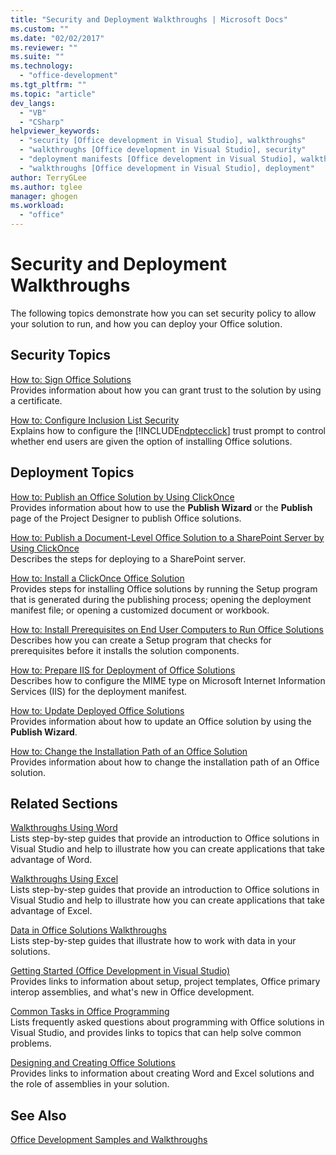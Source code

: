 ```yaml
---
title: "Security and Deployment Walkthroughs | Microsoft Docs"
ms.custom: ""
ms.date: "02/02/2017"
ms.reviewer: ""
ms.suite: ""
ms.technology: 
  - "office-development"
ms.tgt_pltfrm: ""
ms.topic: "article"
dev_langs: 
  - "VB"
  - "CSharp"
helpviewer_keywords: 
  - "security [Office development in Visual Studio], walkthroughs"
  - "walkthroughs [Office development in Visual Studio], security"
  - "deployment manifests [Office development in Visual Studio], walkthroughs"
  - "walkthroughs [Office development in Visual Studio], deployment"
author: TerryGLee
ms.author: tglee
manager: ghogen
ms.workload: 
  - "office"
---
```

# Security and Deployment Walkthroughs
  The following topics demonstrate how you can set security policy to allow your solution to run, and how you can deploy your Office solution.  
  
## Security Topics  
 [How to: Sign Office Solutions](../vsto/how-to-sign-office-solutions.md)  
 Provides information about how you can grant trust to the solution by using a certificate.  
  
 [How to: Configure Inclusion List Security](../vsto/how-to-configure-inclusion-list-security.md)  
 Explains how to configure the [!INCLUDE[ndptecclick](../vsto/includes/ndptecclick-md.md)] trust prompt to control whether end users are given the option of installing Office solutions.  
  
## Deployment Topics  
 [How to: Publish an Office Solution by Using ClickOnce](http://msdn.microsoft.com/en-us/2b6c247e-bc04-4ce4-bb64-c4e79bb3d5b8)  
 Provides information about how to use the **Publish Wizard** or the **Publish** page of the Project Designer to publish Office solutions.  
  
 [How to: Publish a Document-Level Office Solution to a SharePoint Server by Using ClickOnce](http://msdn.microsoft.com/en-us/2408e809-fb78-42a1-9152-00afa1522e58)  
 Describes the steps for deploying to a SharePoint server.  
  
 [How to: Install a ClickOnce Office Solution](http://msdn.microsoft.com/en-us/14702f48-9161-4190-994c-78211fe18065)  
 Provides steps for installing Office solutions by running the Setup program that is generated during the publishing process; opening the deployment manifest file; or opening a customized document or workbook.  
  
 [How to: Install Prerequisites on End User Computers to Run Office Solutions](http://msdn.microsoft.com/en-us/74dd2c52-838f-4abf-b2b4-4d7b0c2a0a98)  
 Describes how you can create a Setup program that checks for prerequisites before it installs the solution components.  
  
 [How to: Prepare IIS for Deployment of Office Solutions](http://msdn.microsoft.com/en-us/f62bce70-81d4-4f8b-86e6-2f2afec5d9b4)  
 Describes how to configure the MIME type on Microsoft Internet Information Services (IIS) for the deployment manifest.  
  
 [How to: Update Deployed Office Solutions](http://msdn.microsoft.com/en-us/be96db53-b6ea-46ab-b8d9-b76b098b3b13)  
 Provides information about how to update an Office  solution by using the **Publish Wizard**.  
  
 [How to: Change the Installation Path of an Office Solution](http://msdn.microsoft.com/en-us/d0eaa07b-2d72-4902-899f-2f9fb165b8fd)  
 Provides information about how to change the installation path of an Office  solution.  
  
## Related Sections  
 [Walkthroughs Using Word](../vsto/walkthroughs-using-word.md)  
 Lists step-by-step guides that provide an introduction to Office solutions in Visual Studio and help to illustrate how you can create applications that take advantage of Word.  
  
 [Walkthroughs Using Excel](../vsto/walkthroughs-using-excel.md)  
 Lists step-by-step guides that provide an introduction to Office solutions in Visual Studio and help to illustrate how you can create applications that take advantage of Excel.  
  
 [Data in Office Solutions Walkthroughs](../vsto/data-in-office-solutions-walkthroughs.md)  
 Lists step-by-step guides that illustrate how to work with data in your solutions.  
  
 [Getting Started &#40;Office Development in Visual Studio&#41;](../vsto/getting-started-office-development-in-visual-studio.md)  
 Provides links to information about setup, project templates, Office primary interop assemblies, and what's new in Office development.  
  
 [Common Tasks in Office Programming](../vsto/common-tasks-in-office-programming.md)  
 Lists frequently asked questions about programming with Office solutions in Visual Studio, and provides links to topics that can help solve common problems.  
  
 [Designing and Creating Office Solutions](../vsto/designing-and-creating-office-solutions.md)  
 Provides links to information about creating Word and Excel solutions and the role of assemblies in your solution.  
  
## See Also  
 [Office Development Samples and Walkthroughs](../vsto/office-development-samples-and-walkthroughs.md)  
  
  
